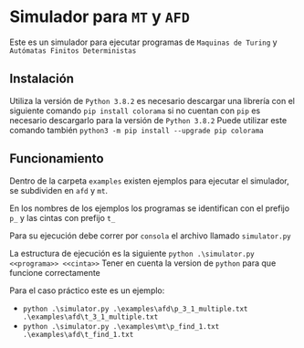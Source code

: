 # Simulador para `MT` y `AFD`

Este es un simulador para ejecutar programas
de `Maquinas de Turing` y `Autómatas Finitos Deterministas`

## Instalación

Utiliza la versión de `Python 3.8.2`
es necesario descargar una librería con el siguiente comando `pip install colorama`
si no cuentan con `pip` es necesario descargarlo para la versión de `Python 3.8.2`
Puede utilizar este comando también `python3 -m pip install --upgrade pip colorama`

## Funcionamiento

Dentro de la carpeta `examples` 
existen ejemplos para ejecutar el simulador, 
se subdividen en `afd` y `mt`.

En los nombres de los ejemplos los programas
se identifican con el prefijo `p_` 
y las cintas con prefijo `t_`

Para su ejecución debe correr por `consola`
el archivo llamado `simulator.py`

La estructura de ejecución es la siguiente
`python .\simulator.py <<programa>> <<cinta>>`
Tener en cuenta la version de `python` para que funcione correctamente

Para el caso práctico este es un ejemplo:

* `python .\simulator.py .\examples\afd\p_3_1_multiple.txt .\examples\afd\t_3_1_multiple.txt`
* `python .\simulator.py .\examples\mt\p_find_1.txt .\examples\afd\t_find_1.txt`
